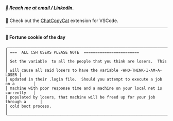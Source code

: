 ##### :calling: Reach me at **[email](mailto:johannes@stenmark.in)** ***/*** **[~~LinkedIn~~](https://www.linkedin.com/in/johannes-stenmark)**.
:feet: Check out the [ChatCopyCat](https://github.com/jstenmark/ChatCopyCat) extension for VSCode.

---
#### :cookie: Fortune cookie of the day
```smalltalk
╭────────────────────────────────────────────────────────────────────────────────╮
│ ===  ALL CSH USERS PLEASE NOTE  ========================                       │
│ Set the variable  to all the people that you think are losers.  This    │
│ will cause all said losers to have the variable -WHO-THINK-I-AM-A-LOSER │
│ updated in their .login file.  Should you attempt to execute a job on a        │
│ machine with poor response time and a machine on your local net is currently   │
│ populated by losers, that machine will be freed up for your job through a      │
│ cold boot process.                                                             │
╰────────────────────────────────────────────────────────────────────────────────╯
```
